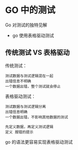 # GO 中的测试

Go 对测试的独特见解

- go 使用表格驱动测试

## 传统测试 VS 表格驱动

传统测试：
    
    测试数据与测试逻辑混在一起
    出错信息不明确
    一个数据出错，整个测试就会停止

表格驱动测试：

    测试数据与测试逻辑分离
    出错信息明确
    一个数据出错，不影响其他数据的测试

    先定义数据，再定义测试逻辑
    定义 报错的提示

go 的语法更容易实现表格驱动测试
